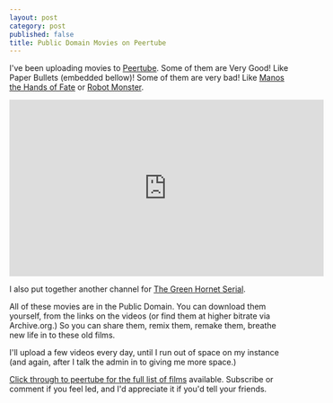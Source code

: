 ```yaml
---
layout: post
category: post
published: false
title: Public Domain Movies on Peertube
---
```

I've been uploading movies to [Peertube](https://peertube.mastodon.host/video-channels/cda629a1-b4fa-40fb-be8a-342ba117a1fb/videos). Some of them are Very Good! Like Paper Bullets (embedded bellow)! Some of them are very bad! Like [Manos the Hands of Fate](https://peertube.mastodon.host/videos/watch/2f7f8203-349e-4292-82ec-cd19e77a8817) or [Robot Monster](https://peertube.mastodon.host/videos/watch/98920430-da69-4bf0-9b5a-7cc76bf75d8b).

<iframe width="560" height="315" sandbox="allow-same-origin allow-scripts" src="https://peertube.mastodon.host/videos/embed/1a1a5dae-4b36-48a0-bc0c-01f3f8967893" frameborder="0" allowfullscreen></iframe>

I also put together another channel for [The Green Hornet Serial](https://peertube.mastodon.host/video-channels/greenhornet/videos).

All of these movies are in the Public Domain. You can download them yourself, from the links on the videos (or find them at higher bitrate via Archive.org.) So you can share them, remix them, remake them, breathe new life in to these old films. 

I'll upload a few videos every day, until I run out of space on my instance (and again, after I talk the admin in to giving me more space.) 

[Click through to peertube for the full list of films](https://peertube.mastodon.host/accounts/ajroach42/videos) available. Subscribe or comment if you feel led, and I'd appreciate it if you'd tell your friends. 